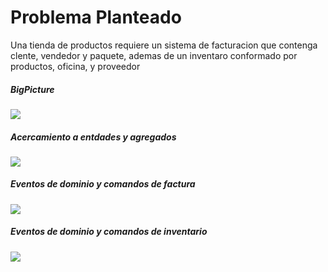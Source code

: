 # Problema Planteado

Una tienda de productos requiere un sistema de facturacion que contenga clente, vendedor y paquete, ademas de un inventaro conformado por productos, oficina, y proveedor

##### BigPicture
![](https://i.imgur.com/sgRLJ1W.png)

##### Acercamiento a entdades y agregados
![](https://i.imgur.com/RB5YVws.png)

##### Eventos de dominio y comandos de factura
![](https://i.imgur.com/INqUDrc.png)

##### Eventos de dominio y comandos de inventario
![](https://i.imgur.com/8Ye3MM9.png)
